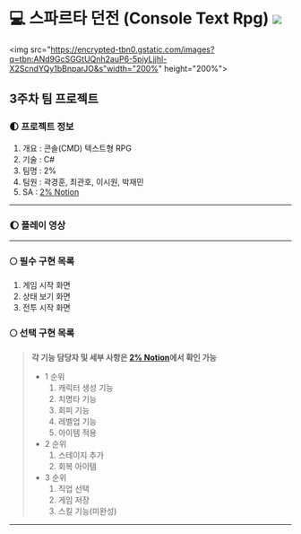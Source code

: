 # 💻 스파르타 던전 (Console Text Rpg) <img src="https://img.shields.io/badge/C%23-5D5D5D?style=flat&logo=csharp&logoColor=FFFFFF"/>    

<img src="https://encrypted-tbn0.gstatic.com/images?q=tbn:ANd9GcSGGtUQnh2auP6-5piyLjjhl-X2ScndYQy1bBnparJO&s"width="200%" height="200%"></img>
## 3주차 팀 프로젝트

### 🌓 프로젝트 정보
1. 개요 : 콘솔(CMD) 텍스트형 RPG
2. 기술 : C#
3. 팀명 : 2%
4. 팀원 : 곽경훈, 최관호, 이시원, 박재민
5. SA : [2% Notion](https://teamsparta.notion.site/2-8558d1211ab049019c5faef439a576b0, "2% SA")
---
### 🌔 플레이 영상

---
### 🌕 필수 구현 목록
1. 게임 시작 화면
2. 상태 보기 화면
3. 전투 시작 화면    

### 🌕 선택 구현 목록
> <b>각 기능 담당자 및 세부 사항은 [2% Notion](https://teamsparta.notion.site/2-8558d1211ab049019c5faef439a576b0, "2% SA")에서 확인 가능</b>     
> * 1 순위
>   1. 캐릭터 생성 기능
>   2. 치명타 기능
>   3. 회피 기능
>   4. 레벨업 기능
>   5. 아이템 적용
> * 2 순위
>   1. 스테이지 추가
>   2. 회복 아이템
> * 3 순위
>   1. 직업 선택
>   2. 게임 저장
>   3. 스킬 기능(미완성)    
---
